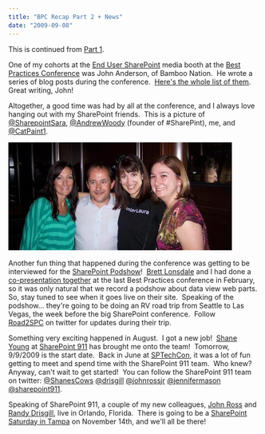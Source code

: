 ```yaml
---
title: "BPC Recap Part 2 + News"
date: "2009-09-08"
---
```


This is continued from [Part 1](http://spinsiders.com/laurar/2009/09/03/bpc09-recap-part-1/).

One of my cohorts at the [End User SharePoint](http://www.endusersharepoint.com) media booth at the [Best Practices Conference](http://www.bestpracticesconference.com) was John Anderson, of Bamboo Nation.  He wrote a series of blog posts during the conference.  [Here's the whole list of them](http://community.bamboosolutions.com/blogs/bambooteamblog/archive/tags/Best+Practices+Conference/BPC09/default.aspx).  Great writing, John!

Altogether, a good time was had by all at the conference, and I always love hanging out with my SharePoint friends.  This is a picture of [@SharepointSara](http://www.twitter.com/sharepointsara), [@AndrewWoody](http://www.twitter.com/andrewwoody) (founder of #SharePint), me, and [@CatPaint1](http://www.twitter.com/catpaint1).

![](images/100_7809b.jpg)

Another fun thing that happened during the conference was getting to be interviewed for the [SharePoint Podshow](http://www.sharepointpodshow.com)!  [Brett Lonsdale](http://www.brettlonsdale.com) and I had done a [co-presentation together](http://community.bamboosolutions.com/blogs/bambooteamblog/archive/2009/02/03/bpspc-making-the-most-of-the-out-of-the-box-web-parts.aspx) at the last Best Practices conference in February, so it was only natural that we record a podshow about data view web parts.  So, stay tuned to see when it goes live on their site.  Speaking of the podshow... they're going to be doing an RV road trip from Seattle to Las Vegas, the week before the big SharePoint conference.  Follow [Road2SPC](http://twitter.com/Road2SPC) on twitter for updates during their trip.

Something very exciting happened in August.  I got a new job!  [Shane Young](http://msmvps.com/blogs/shane) at [SharePoint 911](http://www.sharepoint911.com) has brought me onto the team!  Tomorrow, 9/9/2009 is the start date.  Back in June at [SPTechCon](http://www.sptechcon.com), it was a lot of fun getting to meet and spend time with the SharePoint 911 team.  Who knew?  Anyway, can't wait to get started!  You can follow the SharePoint 911 team on twitter: [@ShanesCows](http://www.twitter.com/shanescows) [@drisgill](http://www.twitter.com/drisgill) [@johnrossjr](http://www.twitter.com/johnrossjr) [@jennifermason](http://www.twitter.com/jennifermason) [@sharepoint911](http://www.twitter.com/sharepoint911).

Speaking of SharePoint 911, a couple of my new colleagues, [John Ross](http://www.twitter.com/johnrossjr) and [Randy Drisgill](http://www.twitter.com/drisgill), live in Orlando, Florida.  There is going to be a [SharePoint Saturday in Tampa](http://www.sharepointsaturday.org/tampa) on November 14th, and we'll all be there!
